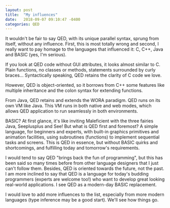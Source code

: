 ```yaml
---
layout: post
title:  "My influences"
date:   2018-09-07 09:10:47 -0400
categories: QED
---
```

It wouldn't be fair to say QED, with its unique parallel syntax, sprung from itself, without any influence. First, this is most totally wrong and second, I really want to pay homage to the languages that influenced it: C, C++, Java and BASIC (yes, I'm serious).

If you look at QED code without GUI attributes, it looks almost similar to C. Plain functions, no classes or methods, statements surrounded by curly braces... Syntactically speaking, QED retains the clarity of C code we love.

However, QED is object-oriented, so it borrows from C++ some features like multiple inheritance and the colon syntax for extending functions.

From Java, QED retains and extends the WORA paradigm. QED runs on its own VM like Java. This VM runs in both native and web modes, which allows QED application to run seamlessly in both environments.

BASIC? At first glance, it's like inviting Maleficient with the three fairies Java, Seeplusplus and See! But what is QED first and foremost? A simple language, for beginners and experts, with built-in graphics primitives and animation facilities, using subroutines (functions) to implement sequential tasks and screens. This is QED in essence, but without BASIC quirks and shortcomings, and fulfilling today and tomorrow's requirements.

I would tend to say QED "brings back the fun of programming", but this has been said so many times before from other language designers that I just can't follow them. Besides, QED is oriented towards the future, not the past. I am more inclined to say that QED is a language for today's budding programmers (experts are welcome too!) who want to develop great looking real-world applications. I see QED as a modern-day BASIC replacement.

I would love to add more influences to the list, especially from more modern languages (type inference may be a good start). We'll see how things go.
